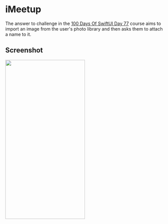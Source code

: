 #  iMeetup
The answer to challenge in the [100 Days Of SwiftUI Day 77](https://www.hackingwithswift.com/100/swiftui/77) course aims to import an image from the user's photo library and then asks them to attach a name to it.

## Screenshot 

<img src="./img/iMeetup.gif" width="250" height="500">

